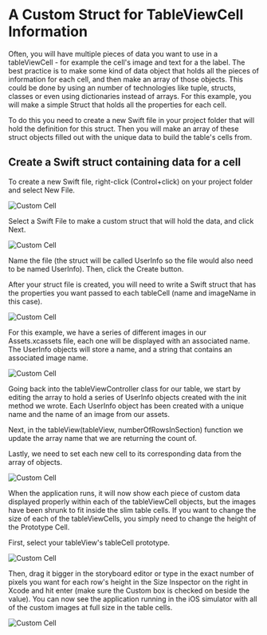# A Custom Struct for TableViewCell Information

Often, you will have multiple pieces of data you want to use in a tableViewCell - for example the cell's image and text for a the label.  The best practice is to make some kind of data object that holds all the pieces of information for each cell, and then make an array of those objects.  This could be done by using an number of technologies like tuple, structs, classes or even using dictionaries instead of arrays.  For this example, you will make a simple Struct that holds all the properties for each cell.

To do this you need to create a new Swift file in your project folder that will hold the definition for this struct.  Then you will make an array of these struct objects filled out with the unique data to build the table's cells from.

## Create a Swift struct containing data for a cell

To create a new Swift file, right-click (Control+click) on your project folder and select New File.

![Custom Cell](/F2020/assets/img/CustomizeCell_1.png)

Select a Swift File to make a custom struct that will hold the data, and click Next.

![Custom Cell](/F2020/assets/img/CustomizeCell_2.png)

Name the file (the struct will be called UserInfo so the file would also need to be named UserInfo).  Then, click the Create button.

After your struct file is created, you will need to write a Swift struct that has the properties you want passed to each tableCell (name and imageName in this case).

![Custom Cell](/F2020/assets/img/CustomizeCell_3.png)

For this example, we have a series of different images in our Assets.xcassets file, each one will be displayed with an associated name.  The UserInfo objects will store a name, and a string that contains an associated image name.

![Custom Cell](/F2020/assets/img/CustomizeCell_4.png)

Going back into the tableViewController class for our table, we start by editing the array to hold a series of UserInfo objects created with the init method we wrote.  Each UserInfo object has been created with a unique name and the name of an image from our assets.

Next, in the tableView(tableView, numberOfRowsInSection) function we update the array name that we are returning the count of.

Lastly, we need to set each new cell to its corresponding data from the array of objects.

![Custom Cell](/F2020/assets/img/CustomizeCell_5.png)

When the application runs, it will now show each piece of custom data displayed properly within each of the tableViewCell objects, but the images have been shrunk to fit inside the slim table cells.  If you want to change the size of each of the tableViewCells, you simply need to change the height of the Prototype Cell.

First, select your tableView's tableCell prototype.

![Custom Cell](/F2020/assets/img/CustomizeCell_6.png)

Then, drag it bigger in the storyboard editor or type in the exact number of pixels you want for each row's height in the Size Inspector on the right in Xcode and hit enter (make sure the Custom box is checked on beside the value). You can now see the application running in the iOS simulator with all of the custom images at full size in the table cells.

![Custom Cell](/F2020/assets/img/CustomizeCell_7.png)
